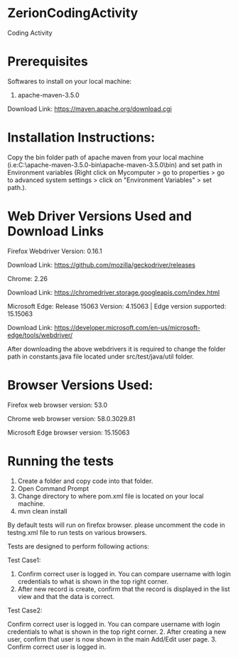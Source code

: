 # ZerionCodingActivity
Coding Activity
# Prerequisites

Softwares to install on your local machine:
1. apache-maven-3.5.0

Download Link: https://maven.apache.org/download.cgi

# Installation Instructions:
Copy the bin folder path of apache maven from your local machine (i.e:C:\apache-maven-3.5.0-bin\apache-maven-3.5.0\bin) and set path in Environment variables (Right click on Mycomputer > go to properties > go to advanced system settings > click on "Environment Variables" > set path.).

# Web Driver Versions Used and Download Links

Firefox Webdriver Version: 0.16.1

Download Link: https://github.com/mozilla/geckodriver/releases

Chrome: 2.26

Download Link: https://chromedriver.storage.googleapis.com/index.html

Microsoft Edge: Release 15063 Version: 4.15063 | Edge version supported: 15.15063 

Download Link: https://developer.microsoft.com/en-us/microsoft-edge/tools/webdriver/

After downloading the above webdrivers it is required to change the folder path in constants.java file located under src/test/java/util folder.

# Browser Versions Used:
Firefox web browser version: 53.0

Chrome web browser version: 58.0.3029.81

Microsoft Edge browser version: 15.15063

# Running the tests
1. Create a folder and copy code into that folder.
2. Open Command Prompt
3. Change directory to where pom.xml file is located on your local machine.
4. mvn clean install

By default tests will run on firefox browser. please uncomment the code in testng.xml file to run tests on various browsers.

Tests are designed to perform following actions:

Test Case1:

1. Confirm correct user is logged in. You can compare username with login credentials to
what is shown in the top right corner.
2. After new record is create, confirm that the record is displayed in the list view and that
the data is correct.

Test Case2:

Confirm correct user is logged in. You can compare username with login credentials to
what is shown in the top right corner.
2. After creating a new user, confirm that user is now shown in the main Add/Edit user
page.
3. Confirm correct user is logged in.
